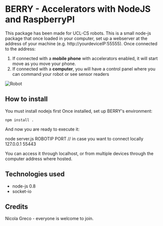 BERRY - Accelerators with NodeJS and RaspberryPI
===============================================

This package has been made for UCL-CS robots.
This is a small node-js package that once loaded in your computer, set up a webserver at the address of your machine (e.g. http://yourdeviceIP:55555). Once connected to the address:

1. If connected with a **mobile phone** with accelerators enabled, it will start move as you move your phone.
2. If connected with a **computer**, you will have a control panel where you can command your robot or see sensor readers

![Robot](https://raw.github.com/nicolagreco/Node-BERRY-Accelerator/master/machine.gif)


## How to install

You must install nodejs first
Once installed, set up BERRY's environment:

    npm install .

And now you are ready to execute it:

  node server.js ROBOTIP PORT
  // in case you want to connect locally 127.0.0.1 55443

You can access it through localhost, or from multiple devices through the computer address where hosted.

## Technologies used

- node-js 0.8
- socket-io

## Credits

Nicola Greco - everyone is welcome to join.


